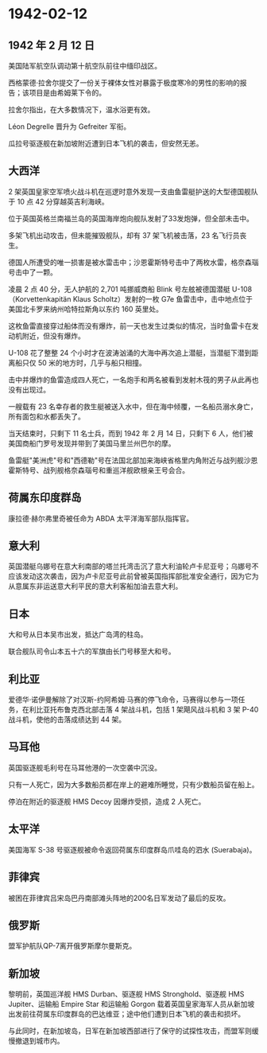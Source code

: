 # 1942-02-12

## 1942 年 2 月 12 日

美国陆军航空队调动第十航空队前往中缅印战区。

西格蒙德·拉舍尔提交了一份关于裸体女性对暴露于极度寒冷的男性的影响的报告；该项目是由希姆莱下令的。

拉舍尔指出，在大多数情况下，温水浴更有效。

Léon Degrelle 晋升为 Gefreiter 军衔。

瓜拉号驱逐舰在新加坡附近遭到日本飞机的袭击，但安然无恙。

## 大西洋

2
架英国皇家空军喷火战斗机在巡逻时意外发现一支由鱼雷艇护送的大型德国舰队于
10 点 42 分穿越英吉利海峡。

位于英国英格兰南福兰岛的英国海岸炮向舰队发射了33发炮弹，但全部未击中。

多架飞机出动攻击，但未能摧毁舰队，却有 37 架飞机被击落，23
名飞行员丧生。

德国人所遭受的唯一损害是被水雷击中；沙恩霍斯特号击中了两枚水雷，格奈森瑙号击中了一颗。

凌晨 2 点 40 分，无人护航的 2,701 吨挪威商船 Blink 号左舷被德国潜艇
U-108（Korvettenkapitän Klaus Scholtz）发射的一枚 G7e
鱼雷击中，击中地点位于美国北卡罗来纳州哈特拉斯角以东约 160 英里处。

这枚鱼雷直接穿过船体而没有爆炸，前一天也发生过类似的情况，当时鱼雷卡在发动机附近，但没有爆炸。

U-108 花了整整 24
个小时才在波涛汹涌的大海中再次追上潜艇，当潜艇下潜到距离船只仅 50
米的地方时，几乎与船只相撞。

击中并爆炸的鱼雷造成四人死亡，一名炮手和两名被看到发射木筏的男子从此再也没有出现过。

一艘载有 23
名幸存者的救生艇被送入水中，但在海中倾覆，一名船员溺水身亡，所有面包和水都丢失了。

当天结束时，只剩下 11 名士兵，而到 1942 年 2 月 14 日，只剩下 6
人，他们被美国商船门罗号发现并带到了美国马里兰州巴尔的摩。

鱼雷艇"美洲虎"号和"西德勒"号在法国北部加来海峡省格里内角附近与战列舰沙恩霍斯特号、战列舰格奈森瑙号和重巡洋舰欧根亲王号会合。

## 荷属东印度群岛

康拉德·赫尔弗里奇被任命为 ABDA 太平洋海军部队指挥官。

## 意大利

英国潜艇乌娜号在意大利南部的塔兰托湾击沉了意大利油轮卢卡尼亚号；乌娜号不应该发动这次袭击，因为卢卡尼亚号此前曾被英国指挥部批准安全通行，因为它为从意属东非运送意大利平民的意大利客船加油去意大利。

## 日本

大和号从日本吴市出发，抵达广岛湾的柱岛。

联合舰队司令山本五十六的军旗由长门号移至大和号。

## 利比亚

爱德华·诺伊曼解除了对汉斯-约阿希姆·马赛的停飞命令，马赛得以参与一项任务，在利比亚托布鲁克西北部击落
4 架战斗机，包括 1 架飓风战斗机和 3 架 P-40 战斗机，使他的击落成绩达到
44 架。

## 马耳他

英国驱逐舰毛利号在马耳他港的一次空袭中沉没。

只有一人死亡，因为大多数船员都在岸上的避难所睡觉，只有少数船员留在船上。

停泊在附近的驱逐舰 HMS Decoy 因爆炸受损，造成 2 人死亡。

## 太平洋

美国海军 S-38 号驱逐舰被命令返回荷属东印度群岛爪哇岛的泗水 (Suerabaja)。

## 菲律宾

被困在菲律宾吕宋岛巴丹南部滩头阵地的200名日军发动了最后的反攻。

## 俄罗斯

盟军护航队QP-7离开俄罗斯摩尔曼斯克。

## 新加坡

黎明前，英国巡洋舰 HMS Durban、驱逐舰 HMS Stronghold、驱逐舰 HMS
Jupiter、运输船 Empire Star 和运输船 Gorgon
载着英国皇家海军人员从新加坡出发前往荷属东印度群岛的巴达维亚；途中他们遭到日本飞机的袭击和损坏。

与此同时，在新加坡岛，日军在新加坡西部进行了保守的试探性攻击，而盟军则缓慢撤退到城市内。

